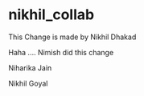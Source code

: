 # nikhil\_collab



This Change is made by Nikhil Dhakad

Haha .... Nimish did this change

Niharika Jain

Nikhil Goyal

